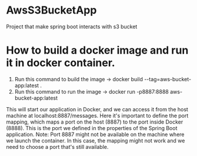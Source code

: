 # AwsS3BucketApp
Project that make spring boot interacts with s3 bucket


# How to build a docker image and run it in docker container.

1. Run this command to build the image ->   docker build --tag=aws-bucket-app:latest .
2. Run this command to run the image ->   docker run -p8887:8888 aws-bucket-app:latest


This will start our application in Docker, and we can access it from the host machine at localhost:8887/messages.
Here it's important to define the port mapping, which maps a port on the host (8887) to the port inside Docker (8888).
This is the port we defined in the properties of the Spring Boot application.
Note: Port 8887 might not be available on the machine where we launch the container. In this case, the mapping might not work and we need to choose a port that's still available.
